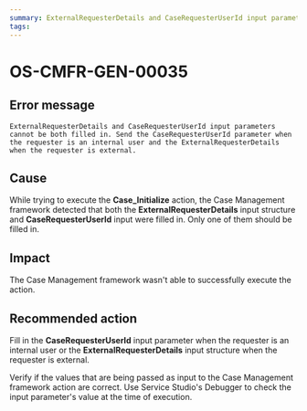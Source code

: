 ```yaml
---
summary: ExternalRequesterDetails and CaseRequesterUserId input parameters cannot be both filled in. Send the CaseRequesterUserId parameter when the requester is an internal user and the ExternalRequesterDetails when the requester is external.
tags:
---
```


# OS-CMFR-GEN-00035

## Error message

`ExternalRequesterDetails and CaseRequesterUserId input parameters cannot be both filled in. Send the CaseRequesterUserId parameter when the requester is an internal user and the ExternalRequesterDetails when the requester is external.`

## Cause

While trying to execute the **Case_Initialize** action, the Case Management framework detected that both the **ExternalRequesterDetails** input structure and **CaseRequesterUserId** input were filled in. Only one of them should be filled in.

## Impact

The Case Management framework wasn't able to successfully execute the action.

## Recommended action

Fill in the **CaseRequesterUserId** input parameter when the requester is an internal user or the **ExternalRequesterDetails** input structure when the requester is external.

Verify if the values that are being passed as input to the Case Management framework action are correct. Use Service Studio's Debugger to check the input parameter's value at the time of execution.
